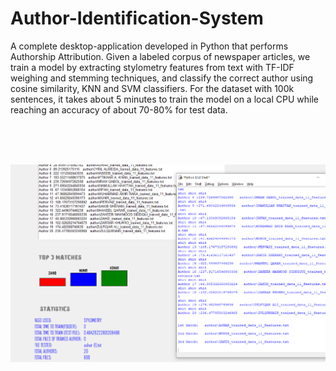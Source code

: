 # Author-Identification-System
A complete desktop-application developed in Python that performs Authorship Attribution. Given a labeled corpus of newspaper articles, we train a model by extracting stylometry features from text with TF-IDF weighing and stemming techniques, and classify the correct author using cosine similarity, KNN and SVM classifiers. For the dataset with 100k sentences, it takes about 5 minutes to train the model on a local CPU while reaching an accuracy of about 70-80% for test data.

<br />
<br />
<br />



![alt text](https://github.com/umairspn/Author-Identification-System/blob/main/image2.PNG?raw=true "Author Identification System")
